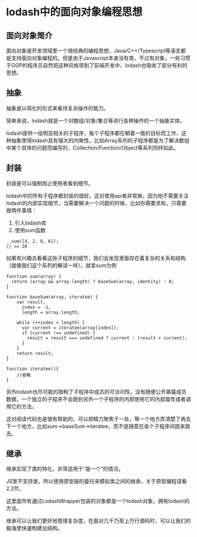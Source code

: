 # lodash中的面向对象编程思想

## 面向对象简介
面向对象是开发领域里一个很经典的编程思想，Java/C++/Typescript等语言都是支持面向对象编程的。但是由于Javascript本身没有类，不过有对象，一些习惯于OOP的程序员自然把这种风格带到了前端开发中，lodash也吸收了部分有利的思想。

## 抽象
抽象是以简化的形式来看待复杂操作的能力。

简单来说，lodash就是一个对数组/对象/集合等进行各种操作的一个抽象实体。

lodash提供一组明显相关的子程序，每个子程序都在朝着一致的目标而工作，这种抽象使得lodash具有强大的内聚性。比如Array系列的子程序都是为了解决数组中某个具体的问题而编写的，Collection/Function/Object等系列同样如此。

## 封装
封装是可以强制阻止使用者看到细节。

lodash中的所有子程序都封装的很好。这对使用api者非常爽，因为他不需要关注lodash的内部实现细节，当需要解决一个问题的时候，比如你需要求和，只需要做两件事情：
1. 引入lodash库
2. 使用sum函数
```
_.sum([4, 2, 8, 6]);
// => 20
```

如果有兴趣去看看这些子程序的细节，我们会发现里面存在着复杂的关系和结构（就像我们这个系列的解读一样）。就拿sum为例
```
function sum(array) {
  return (array && array.length) ? baseSum(array, identity) : 0;
}

function baseSum(array, iteratee) {
	var result,
	  index = -1,
	  length = array.length;

	while (++index < length) {
	  var current = iteratee(array[index]);
	  if (current !== undefined) {
	    result = result === undefined ? current : (result + current);
	  }
	}
	return result;
}

function iteratee(){
	//省略
}
```

另外lodash也尽可能的限制了子程序中成员的可访问性，没有随便公开暴露成员数据，一个独立的子程序不会跑到另外一个子程序的内部使用它的内部属性或者调用它的方法。

这对阅读代码也是很有帮助的，可以把精力聚焦于一处，等一个地方弄清楚了再去下一个地方，比如sum->baseSum->iteratee，而不是随意在各个子程序间跳来跳去。

## 继承
继承实现了类的特化，非常适用于“是一个”的情况。

JS里不支持类，所以使用原型链的委托来模拟类之间的继承，关于原型编程请看2.3节。

这里面所有通过LodashWrapper包装的对象都是一个lodash对象，拥有lodash的方法。

继承可以让我们更好地管理复杂度，在面对几千乃至上万行源码时，可以让我们的脑海里快速构建出结构。